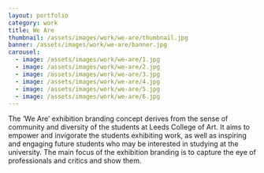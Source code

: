 ```yaml
---
layout: portfolio
category: work
title: We Are
thumbnail: /assets/images/work/we-are/thumbnail.jpg
banner: /assets/images/work/we-are/banner.jpg
carousel:
  - image: /assets/images/work/we-are/1.jpg
  - image: /assets/images/work/we-are/2.jpg
  - image: /assets/images/work/we-are/3.jpg
  - image: /assets/images/work/we-are/4.jpg
  - image: /assets/images/work/we-are/5.jpg
  - image: /assets/images/work/we-are/6.jpg
---
```


The ‘We Are’ exhibition branding concept derives from the sense of community and diversity of the students at Leeds College of Art. It aims to empower and invigorate the students exhibiting work, as well as inspiring and engaging future students who may be interested in studying at the university. The main focus of the exhibition branding is to capture the eye of professionals and critics and show them.
